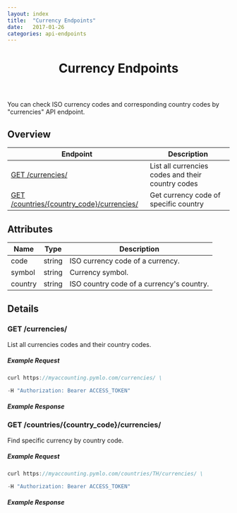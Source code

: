 ```yaml
---
layout: index
title:  "Currency Endpoints"
date:   2017-01-26
categories: api-endpoints
---
```


<header>
<h1>Currency Endpoints</h1>
</header>

You can check ISO currency codes and corresponding country codes by "currencies" API endpoint. 

## Overview
| Endpoint                                                                          |  Description  |
| -------------                                                                     | -----         |
| [GET /currencies/](#get-currencies)                                               | List all currencies codes and their country codes |
| [GET /countries/{country_code}/currencies/](#get-countriescountry_codecurrencies) | Get currency code of specific country |

## Attributes
| Name                          | Type          | Description                                   |
| -------------                 | -----         | -----                                         |
| code                          | string        | ISO currency code of a currency.              |
| symbol                        | string        | Currency symbol.                              |
| country                       | string        | ISO country code of a currency's country.     |

## Details
### GET /currencies/
List all currencies codes and their country codes.

##### Example Request
```JavaScript
curl https://myaccounting.pymlo.com/currencies/ \

-H "Authorization: Bearer ACCESS_TOKEN"
```

##### Example Response


### GET /countries/{country_code}/currencies/
Find specific currency by country code.

##### Example Request
```JavaScript
curl https://myaccounting.pymlo.com/countries/TH/currencies/ \

-H "Authorization: Bearer ACCESS_TOKEN"
```

##### Example Response



